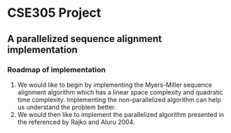 # CSE305 Project
## A parallelized sequence alignment implementation

### Roadmap of implementation

1. We would like to begin by implementing the Myers-Miller sequence alignment algorithm which has a linear space complexity and quadratic time complexity. Implementing the non-parallelized algorithm can help us understand the problem better.
2. We would then like to implement the parallelized algorithm presented in the referenced by Rajko and Aluru 2004. 
